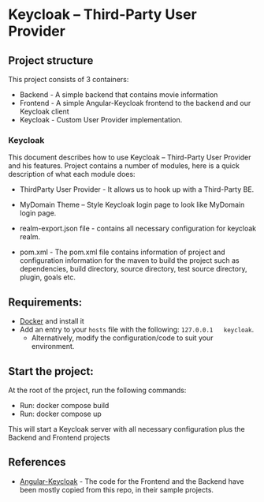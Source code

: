 # Keycloak – Third-Party User Provider

## Project structure

This project consists of 3 containers:

- Backend - A simple backend that contains movie information
- Frontend - A simple Angular-Keycloak frontend to the backend and our Keycloak client
- Keycloak - Custom User Provider implementation.

### Keycloak

This document describes how to use Keycloak – Third-Party User Provider and his features. Project contains a number of modules, here is a quick description of what each module does:

- ThirdParty User Provider - It allows us to hook up with a Third-Party BE.

- MyDomain Theme – Style Keycloak login page to look like MyDomain login page.

- realm-export.json file - contains all necessary configuration for keycloak realm.

- pom.xml - The pom.xml file contains information of project and configuration information for the maven to build the project such as dependencies, build directory, source directory, test source directory, plugin, goals etc.

## Requirements:

- [Docker](https://www.docker.com/products/docker-desktop) and install it
- Add an entry to your `hosts` file with the following: `127.0.0.1   keycloak`. 
  - Alternatively, modify the configuration/code to suit your environment.

## Start the project:

At the root of the project, run the following commands:

- Run: docker compose build
- Run: docker compose up

This will start a Keycloak server with all necessary configuration plus the Backend and Frontend projects

## References

- [Angular-Keycloak](https://github.com/mauriciovigolo/keycloak-angular) - The code for the Frontend and the Backend have been mostly copied from this repo, in their sample projects.
